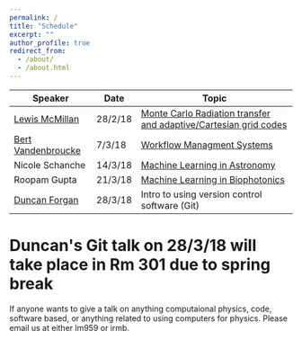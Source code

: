```yaml
---
permalink: /
title: "Schedule"
excerpt: ""
author_profile: true
redirect_from: 
  - /about/
  - /about.html
---
```



| Speaker   | Date       |               Topic                                               |
| --------  | ------     | ------------------------------------------------------------      |
| [Lewis McMillan](https://github.com/lewisfish) | 28/2/18 | [Monte Carlo Radiation transfer and adaptive/Cartesian grid codes](/talks/2018-02-28-lewis-mcrt) |
| [Bert Vandenbroucke](https://github.com/bwvdnbro)    | 7/3/18     | [Workflow Managment Systems](/talks/2018-03-07-bert-WMS)  |
| Nicole Schanche       | 14/3/18    | [Machine Learning in Astronomy](/talks/2018-03-14-nicole-ML)
| Roopam Gupta       | 21/3/18    | [Machine Learning in Biophotonics](/talks/2018-03-21-roopam-ML)  |
| [Duncan Forgan](https://github.com/dh4gan)       | 28/3/18    | Intro to using version control software (Git) |

# Duncan's Git talk on 28/3/18 will take place in Rm 301 due to spring break


<!---
| TBC       | 4/4/18    | TBC  |
| TBC       | 11/3/18    | TBC  |
| TBC       | 18/3/18    | TBC  |
| TBC       | 25/4/18    | TBC  |
-->
If anyone wants to give a talk on anything computaional physics, code, software based, or anything related to using computers for physics. Please email us at either lm959 or irmb.

